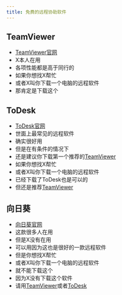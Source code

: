```yaml
---
title: 免费的远程协助软件
---
```


## TeamViewer
- [TeamViewer官网](https://www.teamviewer.com/apac/?utm_campaign=global%7Cb%7Crm%7C21%7Cdec%7Cclient-logo%7Cfree%7Ct0%7C0&utm_source=mainwindow&utm_medium=client&utm_content=windows)
- X本人在用
- 各项性能都是高于同行的
- 如果你想找X帮忙
- 或者X叫你下载一个电脑的远程软件
- 那肯定是下载这个

## ToDesk
- [ToDesk官网](https://www.todesk.com/download.html)
- 世面上最常见的远程软件
- 确实很好用
- 但是在有条件的情况下
- 还是建议你下载第一个推荐的[TeamViewer](https://www.teamviewer.com/apac/?utm_campaign=global%7Cb%7Crm%7C21%7Cdec%7Cclient-logo%7Cfree%7Ct0%7C0&utm_source=mainwindow&utm_medium=client&utm_content=windows)
- 如果你想找X帮忙
- 或者X叫你下载一个电脑的远程软件
- 已经下载了ToDesk也是可以的
- 但还是推荐[TeamViewer](https://www.teamviewer.com/apac/?utm_campaign=global%7Cb%7Crm%7C21%7Cdec%7Cclient-logo%7Cfree%7Ct0%7C0&utm_source=mainwindow&utm_medium=client&utm_content=windows)

## 向日葵
- [向日葵官网](https://sunlogin.oray.com/)
- 这款很多人在用
- 但是X没有在用
- 可以用因为这也是很好的一款远程软件
- 但是你想找X帮忙
- 或者X叫你下载一个电脑的远程软件
- 就不能下载这个
- 因为X没有下载这个软件
- 请用[TeamViewer](https://www.teamviewer.com/apac/?utm_campaign=global%7Cb%7Crm%7C21%7Cdec%7Cclient-logo%7Cfree%7Ct0%7C0&utm_source=mainwindow&utm_medium=client&utm_content=windows)或者[ToDesk](https://www.todesk.com/download.html)